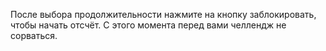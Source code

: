 После выбора продолжительности нажмите на кнопку заблокировать, чтобы начать отсчёт. С этого момента перед вами челлендж не сорваться.